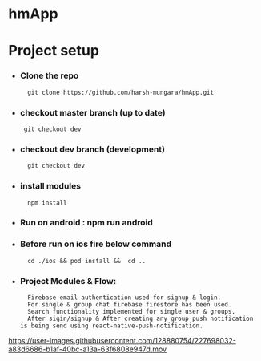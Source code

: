 # hmApp
# Project setup
- ### Clone the repo  
        git clone https://github.com/harsh-mungara/hmApp.git
 - ### checkout master branch (up to date)
        git checkout dev
- ### checkout dev branch (development)
        git checkout dev
- ### install modules
        npm install
- ### Run on android : npm run android
- ### Before run on ios fire below command
        cd ./ios && pod install &&  cd ..

- ### Project Modules & Flow:
        Firebase email authentication used for signup & login.
        For single & group chat firebase firestore has been used.
        Search functionality implemented for single user & groups.
        After sigin/signup & After creating any group push notification is being send using react-native-push-notification.


https://user-images.githubusercontent.com/128880754/227698032-a83d6686-b1af-40bc-a13a-63f6808e947d.mov

